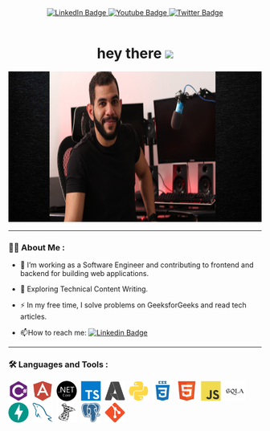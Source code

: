 
<div id="header" align="center">
<!--   <img src="https://media.giphy.com/media/3o7qE1YN7aBOFPRw8E/giphy.gif" width="100"/> -->

  <div id="badges">
    <a href="https://www.linkedin.com/in/giamefajardo/">
      <img src="https://img.shields.io/badge/LinkedIn-blue?style=for-the-badge&logo=linkedin&logoColor=white" alt="LinkedIn Badge"/>
    </a>
    <a href="https://www.youtube.com/channel/UC1rDHxPuGn9vBPg45d8U95A">
      <img src="https://img.shields.io/badge/YouTube-red?style=for-the-badge&logo=youtube&logoColor=white" alt="Youtube Badge"/>
    </a>
    <a href="https://twitter.com/GiameCarlos">
      <img src="https://img.shields.io/badge/Twitter-blue?style=for-the-badge&logo=twitter&logoColor=white" alt="Twitter Badge"/>
    </a>
  </div>
  <img src="https://komarev.com/ghpvc/?username=your-github-GIAMEFAJARDO&style=flat-square&color=blue" alt=""/>

  <h1>
    hey there
    <img src="https://media.giphy.com/media/hvRJCLFzcasrR4ia7z/giphy.gif" width="30"/>
  </h1>
</div>

<div align="center">
  <img src="https://github.com/GiameFajardo/GiameFajardo/blob/master/Giame%20Banner.png" height="300"/>
</div>

---

### :woman_technologist: About Me :

- :telescope: I’m working as a Software Engineer and contributing to frontend and backend for building web applications.

- :seedling: Exploring Technical Content Writing.

- :zap: In my free time, I solve problems on GeeksforGeeks and read tech articles.

- :mailbox:How to reach me: [![Linkedin Badge](https://img.shields.io/badge/-kakbar-blue?style=flat&logo=Linkedin&logoColor=white)](your-linkedin-url)

---

### :hammer_and_wrench: Languages and Tools :

<div>
  <img src="https://github.com/devicons/devicon/blob/master/icons/csharp/csharp-plain.svg" title="Java" alt="Java" width="40" height="40"/>&nbsp;
  <img src="https://github.com/devicons/devicon/blob/master/icons/angularjs/angularjs-plain.svg" title="React" alt="React" width="40" height="40"/>&nbsp;
  <img src="https://github.com/devicons/devicon/blob/master/icons/dotnetcore/dotnetcore-plain.svg" title="Spring" alt="Spring" width="40" height="40"/>&nbsp;
  <img src="https://github.com/devicons/devicon/blob/master/icons/typescript/typescript-plain.svg" title="Material UI" alt="Material UI" width="40" height="40"/>&nbsp;
  <img src="https://github.com/devicons/devicon/blob/master/icons/azure/azure-plain.svg" title="Flutter" alt="Flutter" width="40" height="40"/>&nbsp;
  <img src="https://github.com/devicons/devicon/blob/master/icons/python/python-plain.svg" title="Redux" alt="Redux " width="40" height="40"/>&nbsp;
  <img src="https://github.com/devicons/devicon/blob/master/icons/css3/css3-plain-wordmark.svg"  title="CSS3" alt="CSS" width="40" height="40"/>&nbsp;
  <img src="https://github.com/devicons/devicon/blob/master/icons/html5/html5-original.svg" title="HTML5" alt="HTML" width="40" height="40"/>&nbsp;
  <img src="https://github.com/devicons/devicon/blob/master/icons/javascript/javascript-original.svg" title="JavaScript" alt="JavaScript" width="40" height="40"/>&nbsp;
  <img src="https://github.com/devicons/devicon/blob/master/icons/sqlalchemy/sqlalchemy-plain.svg" title="Firebase" alt="Firebase" width="40" height="40"/>&nbsp;
  <img src="https://github.com/devicons/devicon/blob/master/icons/fastapi/fastapi-plain.svg" title="Gatsby"  alt="Gatsby" width="40" height="40"/>&nbsp;
  <img src="https://github.com/devicons/devicon/blob/master/icons/mysql/mysql-plain.svg" title="MySQL"  alt="MySQL" width="40" height="40"/>&nbsp;
  <img src="https://github.com/devicons/devicon/blob/master/icons/microsoftsqlserver/microsoftsqlserver-plain.svg" title="NodeJS" alt="NodeJS" width="40" height="40"/>&nbsp;
  <img src="https://github.com/devicons/devicon/blob/master/icons/postgresql/postgresql-plain.svg" title="AWS" alt="AWS" width="40" height="40"/>&nbsp;
  <img src="https://github.com/devicons/devicon/blob/master/icons/git/git-plain.svg" title="Git" **alt="Git" width="40" height="40"/>
</div>
<!--
**GiameFajardo/GiameFajardo** is a ✨ _special_ ✨ repository because its `README.md` (this file) appears on your GitHub profile.

Here are some ideas to get you started:

- 🔭 I’m currently working on ...
- 🌱 I’m currently learning ...
- 👯 I’m looking to collaborate on ...
- 🤔 I’m looking for help with ...
- 💬 Ask me about ...
- 📫 How to reach me: ...
- 😄 Pronouns: ...
- ⚡ Fun fact: ...
-->
